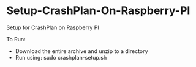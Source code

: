 # Setup-CrashPlan-On-Raspberry-PI
Setup for CrashPlan on Raspberry PI

To Run:
- Download the entire archive and unzip to a directory
- Run using: sudo crashplan-setup.sh
